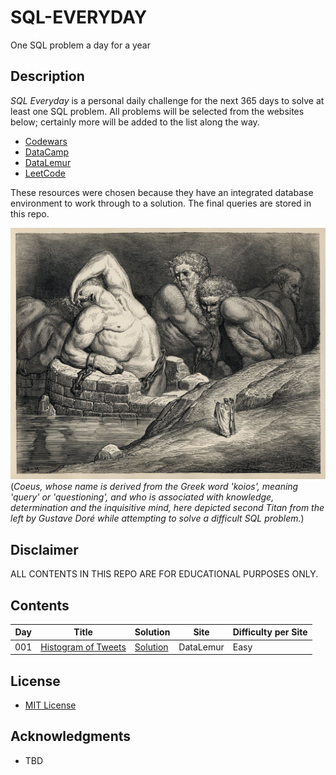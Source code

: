# SQL-EVERYDAY

One SQL problem a day for a year

## Description

_SQL Everyday_ is a personal daily challenge for the next 365 days to solve at least one SQL problem. All problems will be selected from the websites below; certainly more will be added to the list along the way.

* [Codewars](https://www.codewars.com/)
* [DataCamp](https://www.datacamp.com/)
* [DataLemur](https://datalemur.com/)
* [LeetCode](https://leetcode.com/)

These resources were chosen because they have an integrated database environment to work through to a solution. The final queries are stored in this repo.

![Coeus](resources/coeus.jpg)
(_Coeus, whose name is derived from the Greek word 'koios', meaning 'query' or 'questioning', and who is associated with knowledge, determination and the inquisitive mind, here depicted second Titan from the left by Gustave Doré while attempting to solve a difficult SQL problem._)

## Disclaimer

ALL CONTENTS IN THIS REPO ARE FOR EDUCATIONAL PURPOSES ONLY.

## Contents

| Day   | Title                                  | Solution  | Site        | Difficulty per Site   |
| ----- | -------------------------------------- | --------- | ----------- | --------------------- |
| 001   | [Histogram of Tweets](https://datalemur.com/questions/sql-histogram-tweets)     | [Solution](solutions/001_histogram_of_tweets.md)  | DataLemur    |  Easy                     |

## License

* [MIT License](https://github.com/ggeerraarrdd/sql-everyday/blob/main/LICENSE)

## Acknowledgments

* TBD
